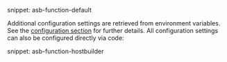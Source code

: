 snippet: asb-function-default

Additional configuration settings are retrieved from environment variables. See the [configuration section](#configuration) for further details. All configuration settings can also be configured directly via code:

snippet: asb-function-hostbuilder
